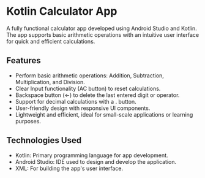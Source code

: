 # Kotlin Calculator App
A fully functional calculator app developed using Android Studio and Kotlin. The app supports basic arithmetic operations with an intuitive user interface for quick and efficient calculations.

 

## Features
- Perform basic arithmetic operations: Addition, Subtraction, Multiplication, and Division.
- Clear Input functionality (AC button) to reset calculations.
- Backspace button (←) to delete the last entered digit or operator.
- Support for decimal calculations with a . button.
- User-friendly design with responsive UI components.
- Lightweight and efficient, ideal for small-scale applications or learning purposes.


## Technologies Used
- Kotlin: Primary programming language for app development.
- Android Studio: IDE used to design and develop the application.
- XML: For building the app's user interface.
